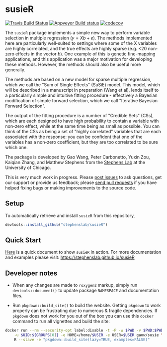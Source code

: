 # susieR


[![Travis Build Status](https://travis-ci.org/stephenslab/susieR.svg?branch=master)](https://travis-ci.org/stephenslab/susieR)
[![Appveyor Build status](https://ci.appveyor.com/api/projects/status/tcgeqxd8q8krija6?svg=true)](https://ci.appveyor.com/project/pcarbo/susier)
[![codecov](https://codecov.io/gh/stephenslab/susieR/branch/master/graph/badge.svg)](https://codecov.io/gh/stephenslab/susieR)


The `susieR` package implements a simple new way to perform variable selection in
multiple regression ($y=Xb+e$). The methods implemented here are particularly
well-suited to settings where some of the X variables are highly correlated, and
the true effects are highly sparse (e.g. <20 non-zero effects in the vector $b$). 
One example of this is genetic fine-mapping applications, and this application
was a major motivation for developing these methods. However, the methods
should also be useful more generally.

The methods are based on a new model for sparse multiple regression,
which we call the "Sum of Single Effects" (SuSiE) model.
This model, which will be described in a manuscript in preparation (Wang et al),
lends itself to a particularly simple and intuitive fitting procedure - 
effectively a Bayesian modification of simple forward selection,
which we call "Iterative Bayesian Forward Selection".

The output of the fitting procedure is a number of "Credible Sets" (CSs),
which are each designed to have high probability to contain a variable with non-zero effect,
while at the same time being as small as possible. You can think of the CSs as 
being a set of "highly correlated" variables that are each associated with the response:
you can be confident that one of the variables has a non-zero coefficient, but 
they are too correlated to be sure which one.

The package is developed by Gao Wang, Peter Carbonetto, Yuxin Zou, Kaiqian Zhang, and Matthew Stephens 
from the [Stephens Lab](http://stephenslab.uchicago.edu/) at the University of Chicago. 

This is very much work in progress. Please
[post issues](https://github.com/stephenslab/susieR/issues) to ask
questions, get our support or provide us feedback; please
[send pull requests](https://github.com/stephenslab/susieR/pulls) if
you have helped fixing bugs or making improvements to the source code.

## Setup

To automatically retrieve and install `susieR` from this repository,

   ```R
   devtools::install_github("stephenslab/susieR")
   ```

## Quick Start

[Here](https://stephenslab.github.io/susieR/articles/mwe.html) is a quick document to show `susieR` in action.
For more documentation and examples please visit: https://stephenslab.github.io/susieR

## Developer notes

+ When any changes are made to `roxygen2` markup, simply run 
`devtools::document()` to update package `NAMESPACE`
and documentation files.

+ Run `pkgdown::build_site()` to build the website. Getting `pkgdown`
to work properly can be frustrating due to numerous & fragile dependencies. 
If `pkgdown` does not work for you out of the box you can use this `docker`
command to run all vignettes and build the site:

```bash
docker run --rm --security-opt label:disable -t -P -w $PWD -v $PWD:$PWD \
	-u $UID:${GROUPS[0]} -e HOME=/home/$USER -e USER=$USER gaow/susie \
	R --slave -e "pkgdown::build_site(lazy=TRUE, examples=FALSE)"
```
